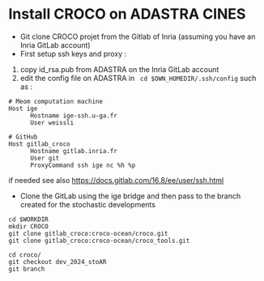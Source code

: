 # Install CROCO on ADASTRA CINES

* Git clone CROCO projet from the Gitlab of Inria (assuming you have an Inria GitLab account)
* First setup ssh keys and proxy :
1) copy id_rsa.pub from ADASTRA on the Inria GitLab account
2) edit the config file on ADASTRA in ``` cd $OWN_HOMEDIR/.ssh/config``` such as : 

```
# Meom computation machine
Host ige
      Hostname ige-ssh.u-ga.fr
      User weissli

# GitHub
Host gitlab_croco
      Hostname gitlab.inria.fr
      User git
      ProxyCommand ssh ige nc %h %p
 ```
if needed see also https://docs.gitlab.com/16.8/ee/user/ssh.html

* Clone the GitLab using the ige bridge and then pass to the branch created for the stochastic developments
```
cd $WORKDIR
mkdir CROCO
git clone gitlab_croco:croco-ocean/croco.git
git clone gitlab_croco:croco-ocean/croco_tools.git

cd croco/
git checkout dev_2024_stoAR
git branch
```
